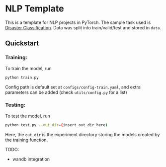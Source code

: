 # NLP Template

This is a template for NLP projects in PyTorch. The sample task used is [Disaster Classification](https://www.kaggle.com/c/nlp-getting-started/overview). Data was split into train/valid/test and stored in `data`.


## Quickstart

### Training:
To train the model, run 
```bash
python train.py 
```
Config path is default set at `configs/config-train.yaml`, and extra parameters can be added (check `utils/config.py` for a list)

### Testing:
To test the model, run
```bash
python test.py --out_dir=(insert_out_dir_here) 
```
Here, the `out_dir` is the experiment directory storing the models created by the training function.


TODO:
- wandb integration